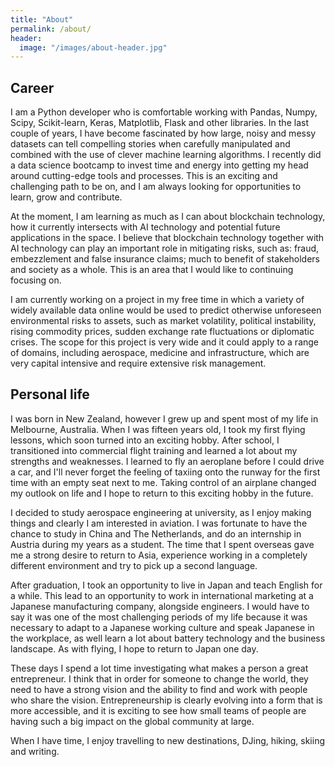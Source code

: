 ```yaml
---
title: "About"
permalink: /about/
header:
  image: "/images/about-header.jpg"
---
```

## Career
I am a Python developer who is comfortable working with Pandas, Numpy, Scipy, Scikit-learn, Keras, Matplotlib, Flask and other libraries. In the last couple of years, I have become fascinated by how large, noisy and messy datasets can tell compelling stories when carefully manipulated and combined with the use of clever machine learning algorithms. I recently did a data science bootcamp to invest time and energy into getting my head around cutting-edge tools and processes. This is an exciting and challenging path to be on, and I am always looking for opportunities to learn, grow and contribute.

At the moment, I am learning as much as I can about blockchain technology, how it currently intersects with AI technology and potential future applications in the space. I believe that blockchain technology together with AI technology can play an important role in mitigating risks, such as: fraud, embezzlement and false insurance claims; much to benefit of stakeholders and society as a whole. This is an area that I would like to continuing focusing on.

I am currently working on a project in my free time in which a variety of widely available data online would be used to predict otherwise unforeseen environmental risks to assets, such as market volatility, political instability, rising commodity prices, sudden exchange rate fluctuations or diplomatic crises. The scope for this project is very wide and it could apply to a range of domains, including aerospace, medicine and infrastructure, which are very capital intensive and require extensive risk management.

## Personal life
I was born in New Zealand, however I grew up and spent most of my life in Melbourne, Australia. When I was fifteen years old, I took my first flying lessons, which soon turned into an exciting hobby. After school, I transitioned into commercial flight training and learned a lot about my strengths and weaknesses. I learned to fly an aeroplane before I could drive a car, and I'll never forget the feeling of taxiing onto the runway for the first time with an empty seat next to me. Taking control of an airplane changed my outlook on life and I hope to return to this exciting hobby in the future.

I decided to study aerospace engineering at university, as I enjoy making things and clearly I am interested in aviation. I was fortunate to have the chance to study in China and The Netherlands, and do an internship in Austria during my years as a student. The time that I spent overseas gave me a strong desire to return to Asia, experience working in a completely different environment and try to pick up a second language.

After graduation, I took an opportunity to live in Japan and teach English for a while. This lead to an opportunity to work in international marketing at a Japanese manufacturing company, alongside engineers. I would have to say it was one of the most challenging periods of my life because it was necessary to adapt to a Japanese working culture and speak Japanese in the workplace, as well learn a lot about battery technology and the business landscape. As with flying, I hope to return to Japan one day.

These days I spend a lot time investigating what makes a person a great entrepreneur. I think that in order for someone to change the world, they need to have a strong vision and the ability to find and work with people who share the vision. Entrepreneurship is clearly evolving into a form that is more accessible, and it is exciting to see how small teams of people are having such a big impact on the global community at large.

When I have time, I enjoy travelling to new destinations, DJing, hiking, skiing and writing.
